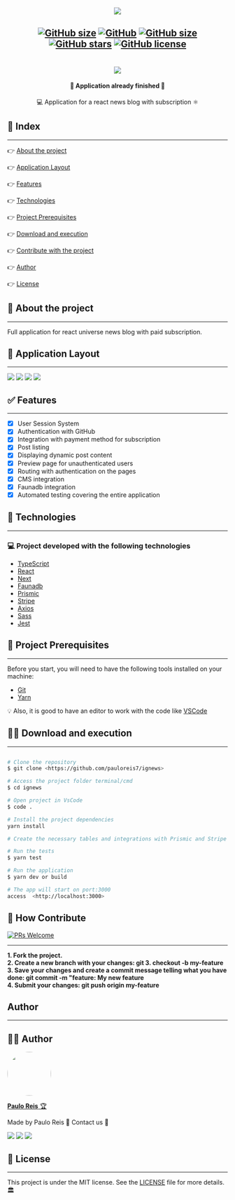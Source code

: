 <h1 align="center">
    <img src=".github/logo.svg" />
</h1>

<h2 align="center">

[![GitHub size](https://img.shields.io/github/repo-size/pauloreis7/ignews?color=purple)](https://github.com/pauloreis7/ignews/issues)
[![GitHub](https://img.shields.io/badge/types-TypeScript-%23007acc)](https://github.com/pauloreis7/ignews)
[![GitHub size](https://img.shields.io/github/last-commit/pauloreis7/ignews?color=%23964b00)](https://github.com/pauloreis7/ignews/commits)
[![GitHub stars](https://img.shields.io/github/stars/pauloreis7/ignews?color=%23f9d71c&style=flat)](https://github.com/pauloreis7/ignews/stargazers)
[![GitHub license](https://img.shields.io/github/license/pauloreis7/Foodfy)](https://github.com/pauloreis7/ignews/blob/master/LICENSE)
	
</h2>

<h1 align="center">
    <img src=".github/cover.svg" />
</h1>

<h4 align="center">🏁 Application already finished 🏁</h4>

<p align="center">💻 Application for a react news blog with subscription ⚛️</p>

## 🔗 Index
---
 <p>👉 <a href="#about">About the project</a> </p>
 <p>👉 <a href="#layout">Application Layout</a> </p>
 <p>👉 <a href="#func">Features</a> </p>
 <p>👉 <a href="#techs">Technologies</a> </p>
 <p>👉 <a href="#requests">Project Prerequisites</a> </p>
 <p>👉 <a href="#work">Download and execution</a> </p>
 <p>👉 <a href="#contribute">Contribute with the project</a> </p>
 <p>👉 <a href="#author">Author</a> </p>
 <p>👉 <a href="#license">License</a> </p>

<a id="about"></a>
## 🔎 About the project
---
<p>Full application for react universe news blog with paid subscription.</p>

<a id="layout"></a>
## 🎨 Application Layout
---
<img src=".github/home.svg" />
<img src=".github/posts.svg" />
<img src=".github/postDesc.svg" />
<img src=".github/postDesc(notLogged).svg" />

<a id="func"></a>
## ✅ Features
---
- [x] User Session System
- [x] Authentication with GitHub
- [x] Integration with payment method for subscription
- [x] Post listing
- [x] Displaying dynamic post content
- [x] Preview page for unauthenticated users
- [x] Routing with authentication on the pages
- [x] CMS integration
- [x] Faunadb integration
- [x] Automated testing covering the entire application

<a id="techs"></a>
## 🧪 Technologies
---
### 💻 Project developed with the following technologies

- [TypeScript](https://www.typescriptlang.org/)
- [React](https://reactjs.org/)
- [Next](https://nextjs.org/)
- [Faunadb](https://fauna.com/)
- [Prismic](https://prismic.io/)
- [Stripe](https://stripe.com/)
- [Axios](https://axios-http.com/)
- [Sass](https://sass-lang.com/)
- [Jest](https://jestjs.io/)

<a id="requests"></a>
## 🚨 Project Prerequisites
---
 Before you start, you will need to have the following tools installed on your machine:

* [Git](https://git-scm.com)
* [Yarn](https://yarnpkg.com/)

💡 Also, it is good to have an editor to work with the code like [VSCode](https://code.visualstudio.com/)

<a id="work"></a>
## 🏄‍♂️ Download and execution
---

````bash

# Clone the repository
$ git clone <https://github.com/pauloreis7/ignews>

# Access the project folder terminal/cmd
$ cd ignews

# Open project in VsCode
$ code .

# Install the project dependencies
yarn install

# Create the necessary tables and integrations with Prismic and Stripe

# Run the tests
$ yarn test

# Run the application
$ yarn dev or build

# The app will start on port:3000 
access  <http://localhost:3000>

````

<a id="contribute"></a>
## 🎉 How Contribute

[![PRs Welcome](https://img.shields.io/badge/PRs-welcome-brightgreen.svg?style=flat-square)](https://github.com/pauloreis7/ignews/pulls)

---

<b>1. Fork the project.</b> <br />
<b>2. Create a new branch with your changes: git 3. checkout -b my-feature</b> <br />
<b>3. Save your changes and create a commit message telling what you have done: git commit -m "feature: My new feature</b> <br />
<b>4. Submit your changes: git push origin my-feature</b>


<a id="author"></a>
## Author
---

## 👨‍💻 Author

<a href="https://github.com/pauloreis7">

<img style="border-radius: 50%;" src="https://avatars1.githubusercontent.com/u/63323224?s=400&v=4" width="100px;" alt=""/>

<b>Paulo Reis</b> 🏆 

</a>

<p>Made by Paulo Reis 🤴 Contact us 👋</p>

<a href = "mailto:paulosilvadosreis2057@gmail.com"><img src="https://img.shields.io/badge/Gmail-D14836?style=for-the-badge&logo=gmail&logoColor=white" target="_blank"></a>
<a href="https://www.linkedin.com/in/paulo-reis7/" target="_blank"><img src="https://img.shields.io/badge/-LinkedIn-%230077B5?style=for-the-badge&logo=linkedin&logoColor=white" target="_blank"></a>
<a href="https://www.instagram.com/pauloreis.7" target="_blank"><img src="https://img.shields.io/badge/-Instagram-%23E4405F?style=for-the-badge&logo=instagram&logoColor=white" target="_blank"></a>

<a id="license"></a>
## 📝 License
---
This project is under the MIT license. See the [LICENSE](LICENSE) file for more details.🏛️
